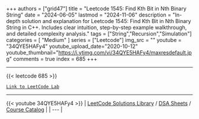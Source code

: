 
+++
authors = ["grid47"]
title = "Leetcode 1545: Find Kth Bit in Nth Binary String"
date = "2024-06-05"
lastmod = "2024-11-06"
description = "In-depth solution and explanation for Leetcode 1545: Find Kth Bit in Nth Binary String in C++. Includes clear intuition, step-by-step example walkthrough, and detailed complexity analysis."
tags = ["String","Recursion","Simulation"]
categories = [
    "Medium"
]
series = ["Leetcode"]
img_src = ""
youtube = "34QYE5HAFy4"
youtube_upload_date="2020-10-12"
youtube_thumbnail="https://i.ytimg.com/vi/34QYE5HAFy4/maxresdefault.jpg"
comments = true
index = 685
+++



---
{{< leetcode 685 >}}

[`Link to LeetCode Lab`](https://leetcode.com/problems/find-kth-bit-in-nth-binary-string/description/)

---
{{< youtube 34QYE5HAFy4 >}}
| [LeetCode Solutions Library](https://grid47.xyz/leetcode/) / [DSA Sheets](https://grid47.xyz/sheets/) / [Course Catalog](https://grid47.xyz/courses/) |
| --- |
